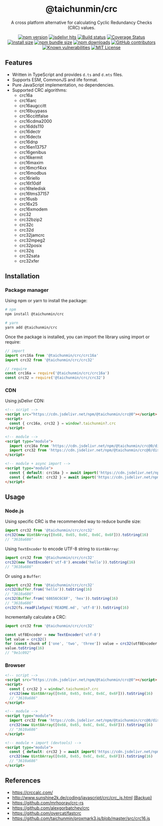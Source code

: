 <div align="center">

<h1>@taichunmin/crc</h1>

<p>A cross platform alternative for calculating Cyclic Redundancy Checks (CRC) values.</p>

[![npm version](https://img.shields.io/npm/v/@taichunmin/crc.svg?logo=npm)](https://www.npmjs.org/package/@taichunmin/crc)
[![jsdelivr hits](https://img.shields.io/jsdelivr/npm/hm/@taichunmin/crc?logo=jsdelivr)](https://www.jsdelivr.com/package/npm/@taichunmin/crc)
[![Build status](https://img.shields.io/github/actions/workflow/status/taichunmin/js-buffer/ci.yml?branch=master)](https://github.com/taichunmin/js-buffer/actions/workflows/ci.yml)
[![Coverage Status](https://img.shields.io/coverallsCoverage/github/taichunmin/js-buffer?branch=master)](https://coveralls.io/github/taichunmin/js-buffer?branch=master)
[![install size](https://img.shields.io/badge/dynamic/json?url=https://packagephobia.com/v2/api.json?p=@taichunmin%2Fbuffer&query=$.install.pretty&label=install%20size)](https://packagephobia.now.sh/result?p=@taichunmin%2Fbuffer)
[![npm bundle size](https://img.shields.io/bundlephobia/minzip/@taichunmin/crc)](https://bundlephobia.com/package/@taichunmin/crc@latest)
[![npm downloads](https://img.shields.io/npm/dm/@taichunmin/crc.svg)](https://npm-stat.com/charts.html?package=@taichunmin%2Fbuffer)
[![GitHub contributors](https://img.shields.io/github/contributors/taichunmin/js-buffer)](https://github.com/taichunmin/js-buffer/graphs/contributors)
[![Known vulnerabilities](https://snyk.io/test/npm/@taichunmin/crc/badge.svg)](https://snyk.io/test/npm/@taichunmin/crc)
[![MIT License](https://img.shields.io/github/license/taichunmin/js-buffer)](https://github.com/taichunmin/js-buffer/blob/master/LICENSE)

</div>

## Features

- Written in TypeScript and provides `d.ts` and `d.mts` files.
- Supports ESM, CommonJS and iife format.
- Pure JavaScript implementation, no dependencies.
- Supported CRC algorithms:
  - crc16a
  - crc16arc
  - crc16augccitt
  - crc16buypass
  - crc16ccittfalse
  - crc16cdma2000
  - crc16dds110
  - crc16dectr
  - crc16dectx
  - crc16dnp
  - crc16en13757
  - crc16genibus
  - crc16kermit
  - crc16maxim
  - crc16mcrf4xx
  - crc16modbus
  - crc16riello
  - crc16t10dif
  - crc16teledisk
  - crc16tms37157
  - crc16usb
  - crc16x25
  - crc16xmodem
  - crc32
  - crc32bzip2
  - crc32c
  - crc32d
  - crc32jamcrc
  - crc32mpeg2
  - crc32posix
  - crc32q
  - crc32sata
  - crc32xfer

## Installation

### Package manager

Using npm or yarn to install the package:

```bash
# npm
npm install @taichunmin/crc

# yarn
yarn add @taichunmin/crc
```

Once the package is installed, you can import the library using import or require:

```js
// import
import crc16a from '@taichunmin/crc/crc16a'
import crc32 from '@taichunmin/crc/crc32'

// require
const crc16a = require('@taichunmin/crc/crc16a')
const crc32 = require('@taichunmin/crc/crc32')
```

### CDN

Using jsDelivr CDN:

```html
<!-- script -->
<script src="https://cdn.jsdelivr.net/npm/@taichunmin/crc@0"></script>
<script>
  const { crc16a, crc32 } = window?.taichunmin?.crc
</script>

<!-- module -->
<script type="module">
  import crc16a from 'https://cdn.jsdelivr.net/npm/@taichunmin/crc@0/dist/crc16a.mjs/+esm'
  import crc32 from 'https://cdn.jsdelivr.net/npm/@taichunmin/crc@0/dist/crc32.mjs/+esm'
</script>

<!-- module + async import -->
<script type="module">
  const { default: crc16a } = await import('https://cdn.jsdelivr.net/npm/@taichunmin/crc@0/dist/crc16a.mjs/+esm')
  const { default: crc32 } = await import('https://cdn.jsdelivr.net/npm/@taichunmin/crc@0/dist/crc32.mjs/+esm')
</script>
```

## Usage

### Node.js

Using specific CRC is the recommended way to reduce bundle size:

```js
import crc32 from '@taichunmin/crc/crc32'
crc32(new Uint8Array([0x68, 0x65, 0x6C, 0x6C, 0x6F])).toString(16)
// "3610a686"
```

Using `TextEncoder` to encode UTF-8 string to `Uint8Array`:

```js
import crc32 from '@taichunmin/crc/crc32'
crc32(new TextEncoder('utf-8').encode('hello')).toString(16)
// "3610a686"
```

Or using a `Buffer`:

```js
import crc32 from '@taichunmin/crc/crc32'
crc32(Buffer.from('hello')).toString(16)
// "3610a686"
crc32(Buffer.from('68656C6C6F', 'hex')).toString(16)
// "3610a686"
crc32(fs.readFileSync('README.md', 'utf-8')).toString(16)
```

Incrementally calculate a CRC:

```js
import crc32 from '@taichunmin/crc/crc32'

const utf8Encoder = new TextEncoder('utf-8')
let value = crc32()
for (const chunk of ['one', 'two', 'three']) value = crc32(utf8Encoder.encode(chunk), value)
value.toString(16)
// "9e1c092"
```

### Browser

```html
<!-- script -->
<script src="https://cdn.jsdelivr.net/npm/@taichunmin/crc@0"></script>
<script>
  const { crc32 } = window?.taichunmin?.crc
  crc32(new Uint8Array([0x68, 0x65, 0x6C, 0x6C, 0x6F])).toString(16)
  // "3610a686"
</script>

<!-- module -->
<script type="module">
  import crc32 from 'https://cdn.jsdelivr.net/npm/@taichunmin/crc@0/dist/crc32.mjs/+esm'
  crc32(new Uint8Array([0x68, 0x65, 0x6C, 0x6C, 0x6F])).toString(16)
  // "3610a686"
</script>

<!-- module + import (devtools) -->
<script type="module">
  const { default: crc32 } = await import('https://cdn.jsdelivr.net/npm/@taichunmin/crc@0/dist/crc32.mjs/+esm')
  crc32(new Uint8Array([0x68, 0x65, 0x6C, 0x6C, 0x6F])).toString(16)
  // "3610a686"
</script>
```

## References

- <https://crccalc.com/>
- <http://www.sunshine2k.de/coding/javascript/crc/crc_js.html> [(Backup)](https://gist.github.com/taichunmin/92fa001f139e5a73f5127d9389123d78)
- <https://github.com/mrhooray/crc-rs>
- <https://github.com/alexgorbatchev/crc>
- <https://github.com/overcat/fastcrc>
- <https://github.com/taichunmin/proxmark3.js/blob/master/src/crc16.js>